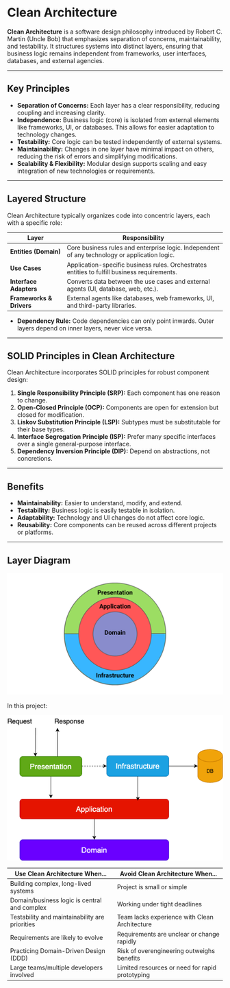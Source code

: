 # Clean Architecture

**Clean Architecture** is a software design philosophy introduced by Robert C. Martin (Uncle Bob) that emphasizes separation of concerns, maintainability, and testability. It structures systems into distinct layers, ensuring that business logic remains independent from frameworks, user interfaces, databases, and external agencies.

---

## Key Principles

- **Separation of Concerns:** Each layer has a clear responsibility, reducing coupling and increasing clarity.
- **Independence:** Business logic (core) is isolated from external elements like frameworks, UI, or databases. This allows for easier adaptation to technology changes.
- **Testability:** Core logic can be tested independently of external systems.
- **Maintainability:** Changes in one layer have minimal impact on others, reducing the risk of errors and simplifying modifications.
- **Scalability & Flexibility:** Modular design supports scaling and easy integration of new technologies or requirements.

---

## Layered Structure

Clean Architecture typically organizes code into concentric layers, each with a specific role:

| Layer                    | Responsibility                                                                                |
| ------------------------ | --------------------------------------------------------------------------------------------- |
| **Entities (Domain)**    | Core business rules and enterprise logic. Independent of any technology or application logic. |
| **Use Cases**            | Application-specific business rules. Orchestrates entities to fulfill business requirements.  |
| **Interface Adapters**   | Converts data between the use cases and external agents (UI, database, web, etc.).            |
| **Frameworks & Drivers** | External agents like databases, web frameworks, UI, and third-party libraries.                |

- **Dependency Rule:** Code dependencies can only point inwards. Outer layers depend on inner layers, never vice versa.

---

## SOLID Principles in Clean Architecture

Clean Architecture incorporates SOLID principles for robust component design:

1. **Single Responsibility Principle (SRP):** Each component has one reason to change.
2. **Open-Closed Principle (OCP):** Components are open for extension but closed for modification.
3. **Liskov Substitution Principle (LSP):** Subtypes must be substitutable for their base types.
4. **Interface Segregation Principle (ISP):** Prefer many specific interfaces over a single general-purpose interface.
5. **Dependency Inversion Principle (DIP):** Depend on abstractions, not concretions.

---

## Benefits

- **Maintainability:** Easier to understand, modify, and extend.
- **Testability:** Business logic is easily testable in isolation.
- **Adaptability:** Technology and UI changes do not affect core logic.
- **Reusability:** Core components can be reused across different projects or platforms.

---

## Layer Diagram

![Alt text](../images/clean_architecture.png)

In this project:

![Alt text](../images/clean_architecture_net.png)

| Use Clean Architecture When...                 | Avoid Clean Architecture When...                |
| ---------------------------------------------- | ----------------------------------------------- |
| Building complex, long-lived systems           | Project is small or simple                      |
| Domain/business logic is central and complex   | Working under tight deadlines                   |
| Testability and maintainability are priorities | Team lacks experience with Clean Architecture   |
| Requirements are likely to evolve              | Requirements are unclear or change rapidly      |
| Practicing Domain-Driven Design (DDD)          | Risk of overengineering outweighs benefits      |
| Large teams/multiple developers involved       | Limited resources or need for rapid prototyping |
